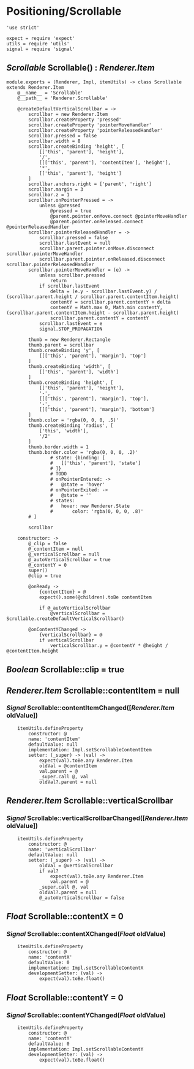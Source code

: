 Positioning/Scrollable
======================

	'use strict'

	expect = require 'expect'
	utils = require 'utils'
	signal = require 'signal'

*Scrollable* Scrollable() : *Renderer.Item*
-------------------------------------------

	module.exports = (Renderer, Impl, itemUtils) -> class Scrollable extends Renderer.Item
		@__name__ = 'Scrollable'
		@__path__ = 'Renderer.Scrollable'

		@createDefaultVerticalScrollbar = ->
			scrollbar = new Renderer.Item
			scrollbar.createProperty 'pressed'
			scrollbar.createProperty 'pointerMoveHandler'
			scrollbar.createProperty 'pointerReleasedHandler'
			scrollbar.pressed = false
			scrollbar.width = 8
			scrollbar.createBinding 'height', [
				[['this', 'parent'], 'height'],
				'/',
				[[['this', 'parent'], 'contentItem'], 'height'],
				'*',
				[['this', 'parent'], 'height']
			]
			scrollbar.anchors.right = ['parent', 'right']
			scrollbar.margin = 3
			scrollbar.z = 1
			scrollbar.onPointerPressed = ->
				unless @pressed
					@pressed = true
					@parent.pointer.onMove.connect @pointerMoveHandler
					@parent.pointer.onReleased.connect @pointerReleasedHandler
			scrollbar.pointerReleasedHandler = ->
				scrollbar.pressed = false
				scrollbar.lastEvent = null
				scrollbar.parent.pointer.onMove.disconnect scrollbar.pointerMoveHandler
				scrollbar.parent.pointer.onReleased.disconnect scrollbar.pointerReleasedHandler
			scrollbar.pointerMoveHandler = (e) ->
				unless scrollbar.pressed
					return
				if scrollbar.lastEvent
					delta = (e.y - scrollbar.lastEvent.y) / (scrollbar.parent.height / scrollbar.parent.contentItem.height)
					contentY = scrollbar.parent.contentY + delta
					contentY = Math.max 0, Math.min contentY, (scrollbar.parent.contentItem.height - scrollbar.parent.height)
					scrollbar.parent.contentY = contentY
				scrollbar.lastEvent = e
				signal.STOP_PROPAGATION

			thumb = new Renderer.Rectangle
			thumb.parent = scrollbar
			thumb.createBinding 'y', [
				[[['this', 'parent'], 'margin'], 'top']
			]
			thumb.createBinding 'width', [
				[['this', 'parent'], 'width']
			]
			thumb.createBinding 'height', [
				[['this', 'parent'], 'height'],
				'-',
				[[['this', 'parent'], 'margin'], 'top'],
				'-',
				[[['this', 'parent'], 'margin'], 'bottom']
			]
			thumb.color = 'rgba(0, 0, 0, .5)'
			thumb.createBinding 'radius', [
				['this', 'width'],
				'/2'
			]
			thumb.border.width = 1
			thumb.border.color = 'rgba(0, 0, 0, .2)'
					# state: {binding: [
					# 	[['this', 'parent'], 'state']
					# ]}
					# TODO
					# onPointerEntered: ->
					# 	@state = 'hover'
					# onPointerExited: ->
					# 	@state = ''
					# states:
					# 	hover: new Renderer.State
					# 		color: 'rgba(0, 0, 0, .8)'
			# ]
			
			scrollbar

		constructor: ->
			@_clip = false
			@_contentItem = null
			@_verticalScrollbar = null
			@_autoVerticalScrollbar = true
			@_contentY = 0
			super()
			@clip = true

			@onReady ->
				{contentItem} = @
				expect().some(@children).toBe contentItem

				if @_autoVerticalScrollbar
					@verticalScrollbar = Scrollable.createDefaultVerticalScrollbar()

			@onContentYChanged ->
				{verticalScrollbar} = @
				if verticalScrollbar
					verticalScrollbar.y = @contentY * @height / @contentItem.height

*Boolean* Scrollable::clip = true
---------------------------------

*Renderer.Item* Scrollable::contentItem = null
----------------------------------------------

### *Signal* Scrollable::contentItemChanged([*Renderer.Item* oldValue])

		itemUtils.defineProperty
			constructor: @
			name: 'contentItem'
			defaultValue: null
			implementation: Impl.setScrollableContentItem
			setter: (_super) -> (val) ->
				expect(val).toBe.any Renderer.Item
				oldVal = @contentItem
				val.parent = @
				_super.call @, val
				oldVal?.parent = null

*Renderer.Item* Scrollable::verticalScrollbar
---------------------------------------------

### *Signal* Scrollable::verticalScrollbarChanged([*Renderer.Item* oldValue])

		itemUtils.defineProperty
			constructor: @
			name: 'verticalScrollbar'
			defaultValue: null
			setter: (_super) -> (val) ->
				oldVal = @verticalScrollbar
				if val?
					expect(val).toBe.any Renderer.Item
					val.parent = @
				_super.call @, val
				oldVal?.parent = null
				@_autoVerticalScrollbar = false

*Float* Scrollable::contentX = 0
--------------------------------

### *Signal* Scrollable::contentXChanged(*Float* oldValue)

		itemUtils.defineProperty
			constructor: @
			name: 'contentX'
			defaultValue: 0
			implementation: Impl.setScrollableContentX
			developmentSetter: (val) ->
				expect(val).toBe.float()

*Float* Scrollable::contentY = 0
--------------------------------

### *Signal* Scrollable::contentYChanged(*Float* oldValue)

		itemUtils.defineProperty
			constructor: @
			name: 'contentY'
			defaultValue: 0
			implementation: Impl.setScrollableContentY
			developmentSetter: (val) ->
				expect(val).toBe.float()
